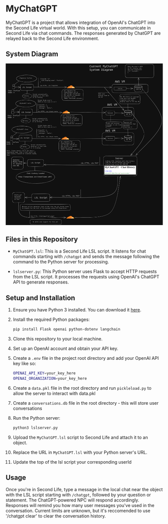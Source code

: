 # MyChatGPT

MyChatGPT is a project that allows integration of OpenAI's ChatGPT into the Second Life virtual world. With this setup, you can communicate in Second Life via chat commands. The responses generated by ChatGPT are relayed back to the Second Life environment.

## System Diagram 
![alt text](https://github.com/EliNichols6/MyChatGPT/blob/main/Current%20MyChatGPT%20System%20Diagram%20dark%20mode.png)

## Files in this Repository

- `MyChatGPT.lsl`: This is a Second Life LSL script. It listens for chat commands starting with `/chatgpt` and sends the message following the command to the Python server for processing.

- `lslserver.py`: This Python server uses Flask to accept HTTP requests from the LSL script. It processes the requests using OpenAI's ChatGPT API to generate responses.

## Setup and Installation

1. Ensure you have Python 3 installed. You can download it [here](https://www.python.org/downloads/).

2. Install the required Python packages:

    ```bash
    pip install Flask openai python-dotenv langchain 
    ```

3. Clone this repository to your local machine.

4. Set up an OpenAI account and obtain your API key.

5. Create a `.env` file in the project root directory and add your OpenAI API key like so:

    ```bash
    OPENAI_API_KEY=your_key_here
    OPENAI_ORGANIZATION=your_key_here
    ```
    
6. Create a `data.pkl` file in the root directory and run `pickleload.py` to allow the server to interact with data.pkl

7. Create a `conversations.db` file in the root directory - this will store user conversations

8. Run the Python server:

    ```bash
    python3 lslserver.py
    ```


9. Upload the `MyChatGPT.lsl` script to Second Life and attach it to an object.

10. Replace the URL in `MyChatGPT.lsl` with your Python server's URL.
    
11. Update the top of the lsl script your corresponding userId

## Usage
Once you're in Second Life, type a message in the local chat near the object with the LSL script starting with `/chatgpt`, followed by your question or statement. The ChatGPT-powered NPC will respond accordingly.
Responses will remind you how many user messages you've used in the conversation. Current limits are unknown, but it's reccomended to use '/chatgpt clear' to clear the conversation history. 
